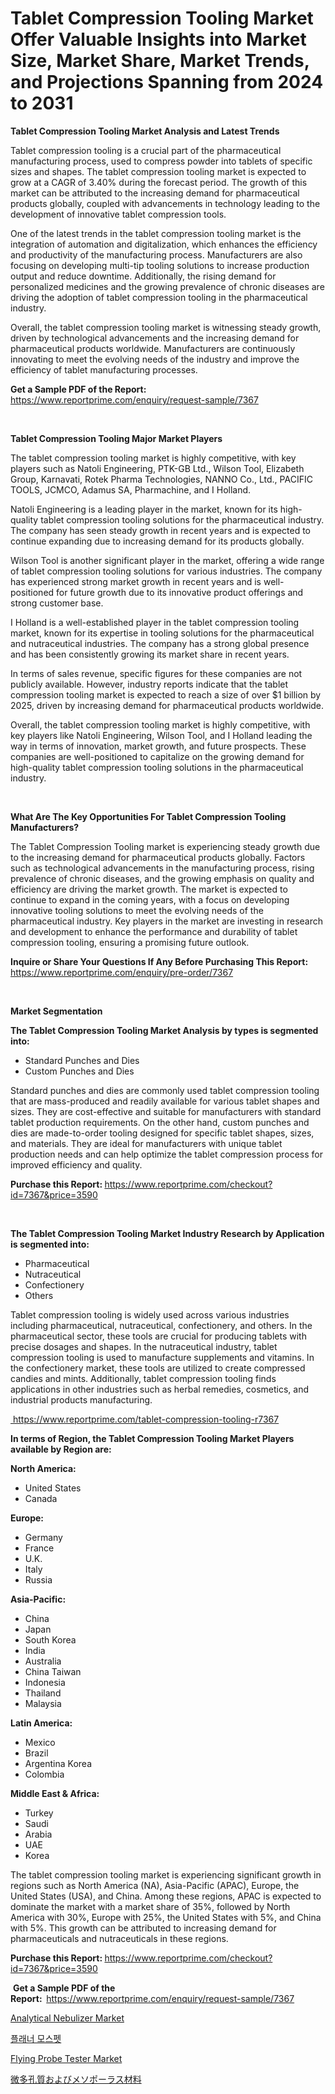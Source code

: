 <p><h1>Tablet Compression Tooling Market Offer Valuable Insights into Market Size, Market Share, Market Trends, and Projections Spanning from 2024 to 2031</h1></p><p><strong>Tablet Compression Tooling Market Analysis and Latest Trends</strong></p>
<p><p>Tablet compression tooling is a crucial part of the pharmaceutical manufacturing process, used to compress powder into tablets of specific sizes and shapes. The tablet compression tooling market is expected to grow at a CAGR of 3.40% during the forecast period. The growth of this market can be attributed to the increasing demand for pharmaceutical products globally, coupled with advancements in technology leading to the development of innovative tablet compression tools.</p><p>One of the latest trends in the tablet compression tooling market is the integration of automation and digitalization, which enhances the efficiency and productivity of the manufacturing process. Manufacturers are also focusing on developing multi-tip tooling solutions to increase production output and reduce downtime. Additionally, the rising demand for personalized medicines and the growing prevalence of chronic diseases are driving the adoption of tablet compression tooling in the pharmaceutical industry.</p><p>Overall, the tablet compression tooling market is witnessing steady growth, driven by technological advancements and the increasing demand for pharmaceutical products worldwide. Manufacturers are continuously innovating to meet the evolving needs of the industry and improve the efficiency of tablet manufacturing processes.</p></p>
<p><strong>Get a Sample PDF of the Report:&nbsp;</strong> <a href="https://www.reportprime.com/enquiry/request-sample/7367">https://www.reportprime.com/enquiry/request-sample/7367</a></p>
<p>&nbsp;</p>
<p><strong>Tablet Compression Tooling Major Market Players</strong></p>
<p><p>The tablet compression tooling market is highly competitive, with key players such as Natoli Engineering, PTK-GB Ltd., Wilson Tool, Elizabeth Group, Karnavati, Rotek Pharma Technologies, NANNO Co., Ltd., PACIFIC TOOLS, JCMCO, Adamus SA, Pharmachine, and I Holland. </p><p>Natoli Engineering is a leading player in the market, known for its high-quality tablet compression tooling solutions for the pharmaceutical industry. The company has seen steady growth in recent years and is expected to continue expanding due to increasing demand for its products globally.</p><p>Wilson Tool is another significant player in the market, offering a wide range of tablet compression tooling solutions for various industries. The company has experienced strong market growth in recent years and is well-positioned for future growth due to its innovative product offerings and strong customer base.</p><p>I Holland is a well-established player in the tablet compression tooling market, known for its expertise in tooling solutions for the pharmaceutical and nutraceutical industries. The company has a strong global presence and has been consistently growing its market share in recent years.</p><p>In terms of sales revenue, specific figures for these companies are not publicly available. However, industry reports indicate that the tablet compression tooling market is expected to reach a size of over $1 billion by 2025, driven by increasing demand for pharmaceutical products worldwide.</p><p>Overall, the tablet compression tooling market is highly competitive, with key players like Natoli Engineering, Wilson Tool, and I Holland leading the way in terms of innovation, market growth, and future prospects. These companies are well-positioned to capitalize on the growing demand for high-quality tablet compression tooling solutions in the pharmaceutical industry.</p></p>
<p>&nbsp;</p>
<p><strong>What Are The Key Opportunities For Tablet Compression Tooling Manufacturers?</strong></p>
<p><p>The Tablet Compression Tooling market is experiencing steady growth due to the increasing demand for pharmaceutical products globally. Factors such as technological advancements in the manufacturing process, rising prevalence of chronic diseases, and the growing emphasis on quality and efficiency are driving the market growth. The market is expected to continue to expand in the coming years, with a focus on developing innovative tooling solutions to meet the evolving needs of the pharmaceutical industry. Key players in the market are investing in research and development to enhance the performance and durability of tablet compression tooling, ensuring a promising future outlook.</p></p>
<p><strong>Inquire or Share Your Questions If Any Before Purchasing This Report:</strong> <a href="https://www.reportprime.com/enquiry/pre-order/7367">https://www.reportprime.com/enquiry/pre-order/7367</a></p>
<p>&nbsp;</p>
<p><strong>Market Segmentation</strong></p>
<p><strong>The Tablet Compression Tooling Market Analysis by types is segmented into:</strong></p>
<p><ul><li>Standard Punches and Dies</li><li>Custom Punches and Dies</li></ul></p>
<p><p>Standard punches and dies are commonly used tablet compression tooling that are mass-produced and readily available for various tablet shapes and sizes. They are cost-effective and suitable for manufacturers with standard tablet production requirements. On the other hand, custom punches and dies are made-to-order tooling designed for specific tablet shapes, sizes, and materials. They are ideal for manufacturers with unique tablet production needs and can help optimize the tablet compression process for improved efficiency and quality.</p></p>
<p><strong>Purchase this Report:&nbsp;</strong><a href="https://www.reportprime.com/checkout?id=7367&price=3590">https://www.reportprime.com/checkout?id=7367&price=3590</a></p>
<p>&nbsp;</p>
<p><strong>The Tablet Compression Tooling Market Industry Research by Application is segmented into:</strong></p>
<p><ul><li>Pharmaceutical</li><li>Nutraceutical</li><li>Confectionery</li><li>Others</li></ul></p>
<p><p>Tablet compression tooling is widely used across various industries including pharmaceutical, nutraceutical, confectionery, and others. In the pharmaceutical sector, these tools are crucial for producing tablets with precise dosages and shapes. In the nutraceutical industry, tablet compression tooling is used to manufacture supplements and vitamins. In the confectionery market, these tools are utilized to create compressed candies and mints. Additionally, tablet compression tooling finds applications in other industries such as herbal remedies, cosmetics, and industrial products manufacturing.</p></p>
<p><a href="https://www.reportprime.com/tablet-compression-tooling-r7367">&nbsp;https://www.reportprime.com/tablet-compression-tooling-r7367</a></p>
<p><strong>In terms of Region, the Tablet Compression Tooling Market Players available by Region are:</strong></p>
<p>
    <p> <strong> North America: </strong>
        <ul>
            <li>United States</li>
            <li>Canada</li>
        </ul>
        </p> 
    <p> <strong> Europe: </strong>
        <ul>
            <li>Germany</li>
            <li>France</li>
            <li>U.K.</li>
            <li>Italy</li>
            <li>Russia</li>
        </ul>
        </p> 
    <p> <strong> Asia-Pacific: </strong>
        <ul>
            <li>China</li>
            <li>Japan</li>
            <li>South Korea</li>
            <li>India</li>
            <li>Australia</li>
            <li>China Taiwan</li>
            <li>Indonesia</li>
            <li>Thailand</li>
            <li>Malaysia</li>
        </ul>
        </p> 
    <p> <strong> Latin America: </strong>
        <ul>
            <li>Mexico</li>
            <li>Brazil</li>
            <li>Argentina Korea</li>
            <li>Colombia</li>
        </ul>
        </p> 
    <p> <strong> Middle East & Africa: </strong>
        <ul>
            <li>Turkey</li>
            <li>Saudi</li>
            <li>Arabia</li>
            <li>UAE</li>
            <li>Korea</li>
        </ul>
    </p>
    </p>
<p><p>The tablet compression tooling market is experiencing significant growth in regions such as North America (NA), Asia-Pacific (APAC), Europe, the United States (USA), and China. Among these regions, APAC is expected to dominate the market with a market share of 35%, followed by North America with 30%, Europe with 25%, the United States with 5%, and China with 5%. This growth can be attributed to increasing demand for pharmaceuticals and nutraceuticals in these regions.</p></p>
<p><strong>Purchase this Report: </strong><a href="https://www.reportprime.com/checkout?id=7367&price=3590">https://www.reportprime.com/checkout?id=7367&price=3590</a></p>
<p>&nbsp;<strong>Get a Sample PDF of the Report:&nbsp;&nbsp;</strong><a href="https://www.reportprime.com/enquiry/request-sample/7367">https://www.reportprime.com/enquiry/request-sample/7367</a></p>
<p><strong></strong></p>
<p><p><a href="https://github.com/ZackaryHalvorson2023/Market-Research-Report-List-2/blob/main/analytical-nebulizer-market.md">Analytical Nebulizer Market</a></p><p><a href="https://github.com/JosefaRice/Market-Research-Report-List-1/blob/main/211256770031.md">플래너 모스펫</a></p><p><a href="https://github.com/DeonteStanton2023/Market-Research-Report-List-2/blob/main/flying-probe-tester-market.md">Flying Probe Tester Market</a></p><p><a href="https://github.com/NikitaBruen/Market-Research-Report-List-1/blob/main/145665759964.md">微多孔質およびメソポーラス材料</a></p></p>